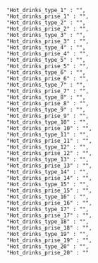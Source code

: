     "Hot_drinks_type_1" : "",
    "Hot_drinks_prise_1" : "",
    "Hot_drinks_type_2" : "",
    "Hot_drinks_prise_2" : "",
    "Hot_drinks_type_3" : "",
    "Hot_drinks_prise_3" : "",
    "Hot_drinks_type_4" : "",
    "Hot_drinks_prise_4" : "",
    "Hot_drinks_type_5" : "",
    "Hot_drinks_prise_5" : "",
    "Hot_drinks_type_6" : "",
    "Hot_drinks_prise_6" : "",
    "Hot_drinks_type_7" : "",
    "Hot_drinks_prise_7" : "",
    "Hot_drinks_type_8" : "",
    "Hot_drinks_prise_8" : "", 
    "Hot_drinks_type_9" : "",
    "Hot_drinks_prise_9" : "",
    "Hot_drinks_type_10" : "",
    "Hot_drinks_prise_10" : "",
    "Hot_drinks_type_11" : "",
    "Hot_drinks_prise_11" : "",
    "Hot_drinks_type_12" : "",
    "Hot_drinks_prise_12" : "",
    "Hot_drinks_type_13" : "",
    "Hot_drinks_prise_13" : "",
    "Hot_drinks_type_14" : "",
    "Hot_drinks_prise_14" : "",
    "Hot_drinks_type_15" : "",
    "Hot_drinks_prise_15" : "",
    "Hot_drinks_type_16" : "",
    "Hot_drinks_prise_16" : "",
    "Hot_drinks_type_17" : "",
    "Hot_drinks_prise_17" : "",
    "Hot_drinks_type_18" : "",
    "Hot_drinks_prise_18" : "",
    "Hot_drinks_type_19" : "",
    "Hot_drinks_prise_19" : "",
    "Hot_drinks_type_20" : "",
    "Hot_drinks_prise_20" : ""